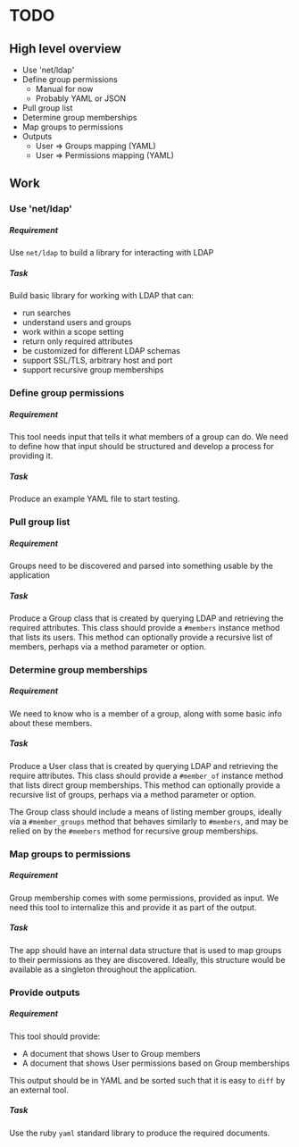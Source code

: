 # TODO

## High level overview

* Use 'net/ldap'
* Define group permissions
  * Manual for now
  * Probably YAML or JSON
* Pull group list
* Determine group memberships
* Map groups to permissions
* Outputs
  * User => Groups mapping (YAML)
  * User => Permissions mapping (YAML)

## Work

### Use 'net/ldap'

##### Requirement

Use `net/ldap` to build a library for interacting with LDAP

##### Task

Build basic library for working with LDAP that can:

* run searches
* understand users and groups
* work within a scope setting
* return only required attributes
* be customized for different LDAP schemas
* support SSL/TLS, arbitrary host and port
* support recursive group memberships

### Define group permissions

##### Requirement

This tool needs input that tells it what members of a group can do. We need to define how that input should be structured and develop a process for providing it.

##### Task

Produce an example YAML file to start testing.

### Pull group list

##### Requirement

Groups need to be discovered and parsed into something usable by the application

##### Task

Produce a Group class that is created by querying LDAP and retrieving the required attributes. This class should provide a `#members` instance method that lists its users. This method can optionally provide a recursive list of members, perhaps via a method parameter or option.

### Determine group memberships

##### Requirement

We need to know who is a member of a group, along with some basic info about these members.

##### Task

Produce a User class that is created by querying LDAP and retrieving the require attributes. This class should provide a `#member_of` instance method that lists direct group memberships. This method can optionally provide a recursive list of groups, perhaps via a method parameter or option.

The Group class should include a means of listing member groups, ideally via a `#member_groups` method that behaves similarly to `#members`, and may be relied on by the `#members` method for recursive group memberships.

### Map groups to permissions

##### Requirement

Group membership comes with some permissions, provided as input. We need this tool to internalize this and provide it as part of the output.

##### Task

The app should have an internal data structure that is used to map groups to their permissions as they are discovered. Ideally, this structure would be available as a singleton throughout the application.

### Provide outputs

##### Requirement

This tool should provide:

* A document that shows User to Group members
* A document that shows User permissions based on Group memberships

This output should be in YAML and be sorted such that it is easy to `diff` by an external tool.

##### Task

Use the ruby `yaml` standard library to produce the required documents.

